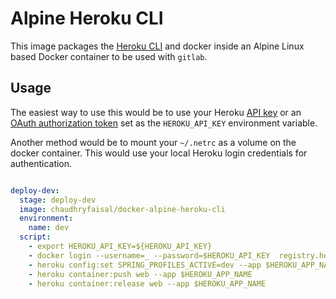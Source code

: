 # Alpine Heroku CLI

This image packages the [Heroku CLI](https://devcenter.heroku.com/articles/heroku-cli) and docker inside an Alpine Linux based Docker container to be used with `gitlab`.

## Usage

The easiest way to use this would be to use your Heroku [API key](https://dashboard.heroku.com/account) or an [OAuth authorization token](https://github.com/heroku/heroku-cli-oauth#authorizations) set as the `HEROKU_API_KEY` environment variable.

Another method would be to mount your `~/.netrc` as a volume on the docker container. This would use your local Heroku login credentials for authentication.

```yaml

deploy-dev:
  stage: deploy-dev
  image: chaudhryfaisal/docker-alpine-heroku-cli
  environment:
    name: dev
  script:
    - export HEROKU_API_KEY=${HEROKU_API_KEY}
    - docker login --username=_ --password=$HEROKU_API_KEY  registry.heroku.com
    - heroku config:set SPRING_PROFILES_ACTIVE=dev --app $HEROKU_APP_NAME
    - heroku container:push web --app $HEROKU_APP_NAME
    - heroku container:release web --app $HEROKU_APP_NAME

```
